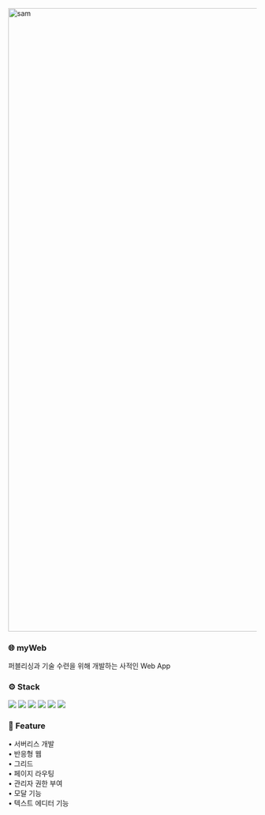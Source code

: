 <img width="1263" alt="sam" src="https://github.com/Goyka/myWeb/assets/112574979/8dd96e55-c5e3-46db-9846-02021a054b5f">

### 🌐 myWeb
<p>
퍼블리싱과 기술 수련을 위해 개발하는 사적인 Web App
</p>

### ⚙️ Stack
<p>
<img src="https://img.shields.io/badge/React-ffffff?style=flat&logo=React&logoColor=black"/>  
<img src="https://img.shields.io/badge/TypeScript-3178C6?style=flat&logo=TypeScript&logoColor=white"/>
<img src="https://img.shields.io/badge/Vite-646CFF?style=flat&logo=Vite&logoColor=white"/> 
<img src="https://img.shields.io/badge/Firebase-FFCA28?style=flat&logo=Firebase&logoColor=black"/>
<img src="https://img.shields.io/badge/React Router-CA4245?style=flat&logo=React Router&logoColor=white"/>
<img src="https://img.shields.io/badge/Tailwind-06B6D4?style=flat&logo=Tailwind CSS&logoColor=white"/>
</p>


### 🧩 Feature
<p>
• 서버리스 개발<br/>
• 반응형 웹<br/>
• 그리드<br/>
• 페이지 라우팅<br/>
• 관리자 권한 부여<br/>
• 모달 기능<br/>
• 텍스트 에디터 기능<br/>
</p>
